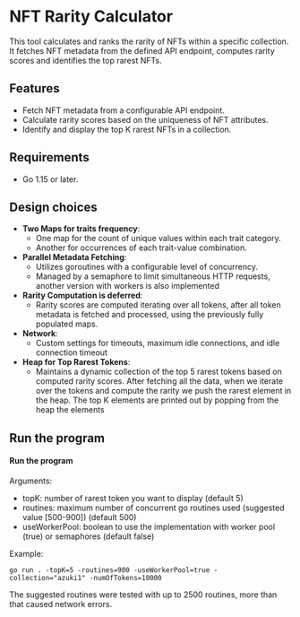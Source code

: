 # NFT Rarity Calculator

This tool calculates and ranks the rarity of NFTs within a specific collection. It fetches NFT metadata from the defined API endpoint, computes rarity scores and identifies the top rarest NFTs.

## Features

- Fetch NFT metadata from a configurable API endpoint.
- Calculate rarity scores based on the uniqueness of NFT attributes.
- Identify and display the top K rarest NFTs in a collection.

## Requirements

- Go 1.15 or later.


## Design choices
- **Two Maps for traits frequency**:
  - One map for the count of unique values within each trait category.
  - Another for occurrences of each trait-value combination.
- **Parallel Metadata Fetching**:
  - Utilizes goroutines with a configurable level of concurrency.
  - Managed by a semaphore to limit simultaneous HTTP requests, another version with workers is also implemented
- **Rarity Computation is deferred**:
  - Rarity scores are computed iterating over all tokens, after all token metadata is fetched and processed, using the previously fully populated maps.
- **Network**:
  - Custom settings for timeouts, maximum idle connections, and idle connection timeout
- **Heap for Top Rarest Tokens**:
  - Maintains a dynamic collection of the top 5 rarest tokens based on computed rarity scores. After fetching all the data, when we iterate over the tokens and compute the rarity we push the rarest element in the heap. The top K elements are printed out by popping from the heap the elements

## Run the program

#### Run the program
Arguments:
- topK: number of rarest token you want to display (default 5)
- routines: maximum number of concurrent go routines used (suggested value [500-900]) (default 500)
- useWorkerPool: boolean to use the implementation with worker pool (true) or semaphores (default false)

Example:
```
go run . -topK=5 -routines=900 -useWorkerPool=true -collection="azuki1" -numOfTokens=10000
```
The suggested routines were tested with up to 2500 routines, more than that caused network errors.  
